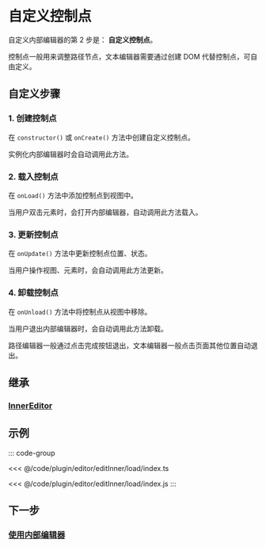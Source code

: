 # 自定义控制点

自定义内部编辑器的第 2 步是： **自定义控制点**。

控制点一般用来调整路径节点，文本编辑器需要通过创建 DOM 代替控制点，可自由定义。

## 自定义步骤

### 1. 创建控制点

在 `constructor()` 或 `onCreate()` 方法中创建自定义控制点。

实例化内部编辑器时会自动调用此方法。

### 2. 载入控制点

在 `onLoad()` 方法中添加控制点到视图中。

当用户双击元素时，会打开内部编辑器，自动调用此方法载入。

### 3. 更新控制点

在 `onUpdate()` 方法中更新控制点位置、状态。

当用户操作视图、元素时，会自动调用此方法更新。

### 4. 卸载控制点

在 `onUnload()` 方法中将控制点从视图中移除。

当用户退出内部编辑器时，会自动调用此方法卸载。

路径编辑器一般通过点击完成按钮退出，文本编辑器一般点击页面其他位置自动退出。

## 继承

### [InnerEditor](../InnerEditor.md)

## 示例

::: code-group

<<< @/code/plugin/editor/editInner/load/index.ts

<<< @/code/plugin/editor/editInner/load/index.js
:::

## 下一步

### [使用内部编辑器](/plugin/in/editor/editInner/use.md)

